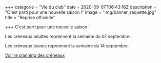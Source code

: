 +++
categorie = "Vie du club"
date = 2020-09-07T06:43:16Z
description = "C'est parti pour une nouvelle saison !"
image = "img/banner_raquette.jpg"
title = "Reprise officielle"

+++
C'est parti pour une nouvelle saison !

Les créneaux adultes reprennent la semaine du 07 septembre.

Les créneaux jeunes reprennent la semaine du 14 septembre.

[Voir le planning des créneaux](/club/#creneaux)